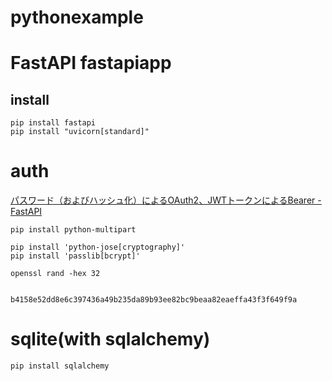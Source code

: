 # pythonexample


# FastAPI fastapiapp

## install 

```
pip install fastapi
pip install "uvicorn[standard]"
```


# auth

[パスワード（およびハッシュ化）によるOAuth2、JWTトークンによるBearer \- FastAPI](https://fastapi.tiangolo.com/ja/tutorial/security/oauth2-jwt/)

```
pip install python-multipart

pip install 'python-jose[cryptography]'
pip install 'passlib[bcrypt]'

```

```
openssl rand -hex 32


b4158e52dd8e6c397436a49b235da89b93ee82bc9beaa82eaeffa43f3f649f9a

```



# sqlite(with sqlalchemy)

```
pip install sqlalchemy

```
